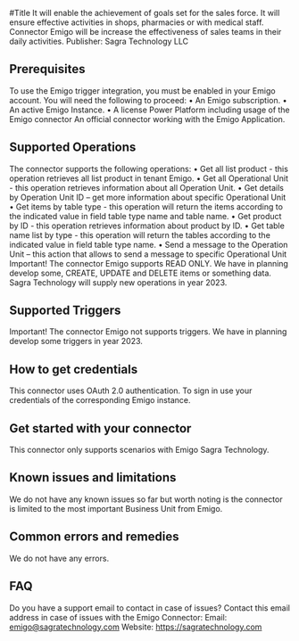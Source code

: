 #Title
It will enable the achievement of goals set for the sales force. It will ensure effective activities in shops, pharmacies or with medical staff. Connector Emigo will be increase the effectiveness of sales teams in their daily activities.
Publisher: Sagra Technology LLC

## Prerequisites
To use the Emigo trigger integration, you must be enabled in your Emigo account. 
You will need the following to proceed:
•	An Emigo subscription.
•	An active Emigo Instance. 
•	A license Power Platform including usage of the Emigo connector
An official connector working with the Emigo Application. 

## Supported Operations
The connector supports the following operations:
•	Get all list product - this operation retrieves all list product in tenant Emigo.
•	Get all Operational Unit - this operation retrieves information about all Operation Unit.
•	Get details by Operation Unit ID – get more information about specific Operational Unit
•	Get items by table type - this operation will return the items according to the indicated value in field table type name and table name.
•	Get product by ID - this operation retrieves information about product by ID.
•	Get table name list by type - this operation will return the tables according to the indicated value in field table type name.
•	Send a message to the Operation Unit – this action that allows to send a message to specific Operational Unit
Important!  The connector Emigo supports READ ONLY. We have in planning develop some, CREATE, UPDATE and DELETE items or something data. Sagra Technology will supply new operations in year 2023. 

## Supported Triggers
Important!  The connector Emigo not supports triggers. We have in planning develop some triggers in year 2023. 

## How to get credentials
This connector uses OAuth 2.0 authentication. To sign in use your credentials of the corresponding Emigo instance. 


## Get started with your connector
This connector only supports scenarios with Emigo Sagra Technology. 

## Known issues and limitations
We do not have any known issues so far but worth noting is the connector is limited to the most important Business Unit from Emigo. 

## Common errors and remedies
We do not have any errors. 

## FAQ
Do you have a support email to contact in case of issues?
Contact this email address in case of issues with the Emigo Connector: 
Email: emigo@sagratechnology.com
Website: https://sagratechnology.com




